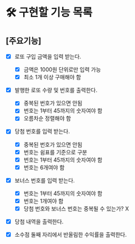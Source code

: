 # 🛠️ 구현할 기능 목록

## [주요기능]

- [x] 로또 구입 금액을 입력 받는다.

  - [x] 금액은 1000원 단위로만 입력 가능
  - [x] 최소 1개 이상 구매해야 함

- [x] 발행한 로또 수량 및 번호를 출력한다.

  - [x] 중복된 번호가 있으면 안됨
  - [x] 번호는 1부터 45까지의 숫자여야 함
  - [x] 오름차순 정렬해야 함

- [x] 당첨 번호를 입력 받는다.

  - [x] 중복된 번호가 있으면 안됨
  - [x] 번호는 쉼표를 기준으로 구분
  - [x] 번호는 1부터 45까지의 숫자여야 함
  - [x] 번호는 6개여야 함

- [x] 보너스 번호를 입력 받는다.

  - [x] 번호는 1부터 45까지의 숫자여야 함
  - [x] 번호는 1개여야 함
  - [x] 당첨 번호와 보너스 번호는 중복될 수 있는가? X

- [x] 당첨 내역을 출력한다.

- [x] 소수점 둘째 자리에서 반올림한 수익률을 출력한다.
